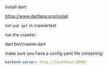 install dart:

https://www.dartlang.org/install

run `pub get` in crawlertest

run the crawler:

dart bin/crawler.dart

make sure you have a config.yaml file containing:
```yaml
backend-server: http://localhost:8090/
```
